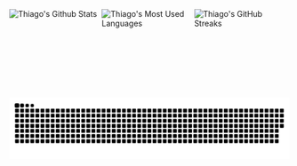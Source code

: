 <div style="display: flex; align-items: center;">
  <img height="160em" width="33%" src="https://github-readme-stats.vercel.app/api?username=thimastini&count_private=true&show_icons=true&theme=dracula" alt="Thiago's Github Stats" />
  <img height="160em" width="33%" src="https://github-readme-stats.vercel.app/api/top-langs/?username=thimastini&layout=compact&langs_count=10&theme=dracula" alt="Thiago's Most Used Languages" />
  <img height="160em" width="33%" src="https://streak-stats.demolab.com/?user=thimastini&theme=dracula" alt="Thiago's GitHub Streaks" />
</div>

<picture>
  <source media="(prefers-color-scheme: dark)" srcset="https://raw.githubusercontent.com/thimastini/thimastini/output/github-snake-dark.svg" />
  <source media="(prefers-color-scheme: light)" srcset="https://raw.githubusercontent.com/thimastini/thimastini/output/github-snake.svg" />
  <img alt="github-snake" src="https://raw.githubusercontent.com/thimastini/thimastini/output/github-snake.svg" />
</picture>
